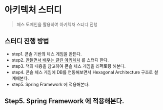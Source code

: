 # 아키텍처 스터디
> 체스 도메인을 활용하여 아키텍처 스터디 진행

## 스터디 진행 방법
- step1. 콘솔 기반의 체스 게임을 만든다.
- step2. [만들면서 배우는 클린 아키텍처](https://www.aladin.co.kr/shop/wproduct.aspx?ItemId=283437942) 를 스터디 한다.
- step3. 책의 내용을 참고하여 콘솔 체스 게임을 리펙토링 해본다.
- step4. 콘솔 체스 게임에 DB를 연동해보면서 Hexagonal Architecture 구조로 설계해본다.
- step5. Spring Framework 에 적용해본다.

## Step5. Spring Framework 에 적용해본다.